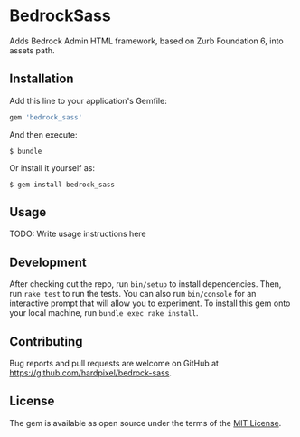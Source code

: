 # BedrockSass

Adds Bedrock Admin HTML framework, based on Zurb Foundation 6, into assets path.

## Installation

Add this line to your application's Gemfile:

```ruby
gem 'bedrock_sass'
```

And then execute:

    $ bundle

Or install it yourself as:

    $ gem install bedrock_sass

## Usage

TODO: Write usage instructions here

## Development

After checking out the repo, run `bin/setup` to install dependencies. Then, run `rake test` to run the tests. You can also run `bin/console` for an interactive prompt that will allow you to experiment. To install this gem onto your local machine, run `bundle exec rake install`.

## Contributing

Bug reports and pull requests are welcome on GitHub at https://github.com/hardpixel/bedrock-sass.

## License

The gem is available as open source under the terms of the [MIT License](http://opensource.org/licenses/MIT).
